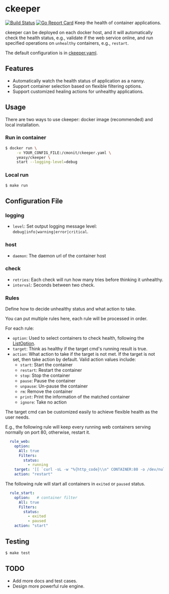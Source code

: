 # ckeeper

[![Build Status](https://travis-ci.org/yeasy/ckeeper.svg?branch=master)](https://travis-ci.org/yeasy/ckeeper)
[![Go Report Card](https://goreportcard.com/badge/github.com/yeasy/ckeeper)](https://goreportcard.com/report/github.com/yeasy/ckeeper)
Keep the health of container applications.

ckeeper can be deployed on each docker host, and it will automatically check the health status, e.g., validate if the web service online, and run specified operations on `unhealthy` containers, e.g., `restart`.

The default configuration is in [ckeeper.yaml](ckeeper.yaml).

## Features

* Automatically watch the health status of application as a nanny.
* Support container selection based on flexible filtering options.
* Support customized healing actions for unhealthy applications.


## Usage

There are two ways to use ckeeper: docker image (recommended) and local installation.

### Run in container
```sh
$ docker run \
	 -v YOUR_CONFIG_FILE:/cmonit/ckeeper.yaml \
	 yeasy/ckeeper \
	 start --logging-level=debug
```

### Local run

```sh
$ make run
```

## Configuration File

### logging

* `level`: Set output logging message level: `debug|info|warning|error|critical`.

### host

* `daemon`: The daemon url of the container host

### check

* `retries`: Each check will run how many tries before thinking it unhealthy.
* `interval`: Seconds between two check.


### Rules

Define how to decide unhealthy status and what action to take.

You can put multiple rules here, each rule will be processed in order.

For each rule:

* `option`: Used to select containers to check health, following the [ListOption](https://docs.docker.com/engine/reference/api/docker_remote_api_v1.24/#list-containers).
* `target`: Think as healthy if the target cmd's running result is true.
* `action`: What action to take if the target is not met. If the target is not set, then take action by default. Valid action values include:
	* `start`: Start the container
	* `restart`: Restart the container
	* `stop`: Stop the container
	* `pause`: Pause the container
	* `unpause`: Un-pause the container
	* `rm`: Remove the container
	* `print`: Print the information of the matched container
	* `ignore`: Take no action

The target cmd can be customized easily to achieve flexible health as the user needs.

E.g., the following rule will keep every running web containers serving normally on port 80, otherwise, restart it.

```yaml
  rule_web:
    option:
      All: true
      Filters:
        status:
          - running
    target: '[[ `curl -sL -w "%{http_code}\\n" CONTAINER:80 -o /dev/null` == "200" ]]'
    action: "restart"
```

The following rule will start all containers in `exited` or `paused` status.

```yaml
  rule_start:
    option:   # container filter
      All: true
      Filters:
        status:
          - exited
          - paused
    action: "start"
```

## Testing

```sh
$ make test
```

## TODO

* Add more docs and test cases.
* Design more powerful rule engine.
